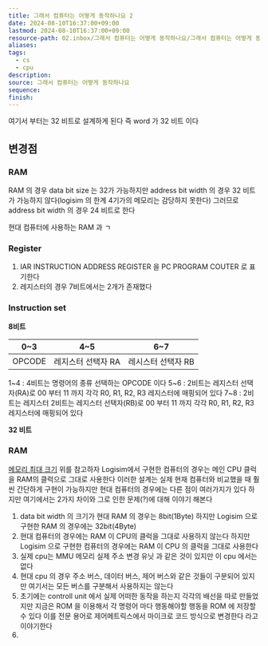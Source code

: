```yaml
---
title: 그래서 컴퓨터는 어떻게 동작하나요 2
date: 2024-08-10T16:37:00+09:00
lastmod: 2024-08-10T16:37:00+09:00
resource-path: 02.inbox/그래서 컴퓨터는 어떻게 동작하나요/그래서 컴퓨터는 어떻게 동작하나요 2.md
aliases: 
tags:
  - cs
  - cpu
description: 
source: 그래서 컴퓨터는 어떻게 동작하나요
sequence: 
finish: 
---
```

여기서 부터는 32 비트로 설계하게 된다
즉 word 가 32 비트 이다


## 변경점
### RAM
RAM 의 경우 data bit size 는 32가 가능하지만 address bit width 의 경우 32 비트가 가능하지 않다(logisim 의 한계 4기가의 메모리는 감당하지 못한다) 그러므로 address bit width 의 경우 24 비트로 한다

현대 컴퓨터에 사용하는 RAM 과 ㄱ

### Register
1. IAR INSTRUCTION ADDRESS REGISTER 을 PC PROGRAM COUTER 로 표기한다
2. 레지스터의 경우 7비트에서는 2개가 존재했다

### Instruction set

**8비트**

| 0~3    | 4~5         | 6~7         |
| ------ | ----------- | ----------- |
| OPCODE | 레지스터 선택자 RA | 레시스터 선택자 RB |

1~4 : 4비트는 명령어의 종류 선택하는 OPCODE 이다
5~6 : 2비트는 레지스터 선택자(RA)로 00 부터 11 까지 각각 R0, R1, R2, R3 레지스터에 매핑되어 있다
7~8 : 2비트는 레지스터 2비트는 레지스터 선택자(RB)로 00 부터 11 까지 각각 R0, R1, R2, R3 레지스터에 매핑되어 있다


**32 비트** 




### RAM
[메모리 최대 크기](../메모리%20최대%20크기.md)
위를 참고하자
Logisim에서 구현한 컴퓨터의 경우는 메인 CPU 클럭을 RAM의 클럭으로 그대로 사용한다 이러한 설계는 실제 현재 컴퓨터와 비교했을 때 훨씬 간단하게 구현이 가능하지만 현대 컴퓨터의 경우에는 다른 점이 여러가지가 있다 하지만 여기에서는 2가지 차이와 그로 인한 문제(?)에 대해 이야기 해본다
1. data bit width 의 크기가 현대 RAM 의 경우는 8bit(1Byte)
   하지만 Logisim 으로 구현한 RAM 의 경우에는 32bit(4Byte)
2. 현대 컴퓨터의 경우에는 RAM 이 CPU의 클럭을 그대로 사용하지 않는다
   하지만 Logisim 으로 구현한 컴퓨터의 경우에는 RAM 이 CPU 의 클럭을 그대로 사용한다
3. 실제 cpu는 MMU 메모리 실제 주소 변경 유닛 과 같은 것이 있지만 이 cpu 에서는 없다
4. 현대 cpu 의 경우 주소 버스, 데이터 버스, 제어  버스와 같은 것들이 구분되어 있지만 여기서는 모든 버스를 구분해서 사용하지는 않는다
5. 초기에는 controll unit 에서 실제 어떠한 동작을 하는지 각각의 배선을 따로 만들었지만 지금은 ROM 을 이용해서 각 명령어 마다 행동해야할 행동을 ROM 에 저장할 수 있다 이를 전문 용어로 제어메트릭스에서 마이크로 코드 방식으로 변경한다 라고 이야기한다
6. 